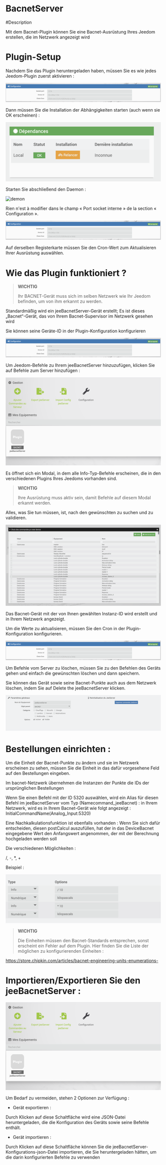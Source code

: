 # BacnetServer

#Description

Mit dem Bacnet-Plugin können Sie eine Bacnet-Ausrüstung Ihres Jeedom erstellen, die im Netzwerk angezeigt wird



# Plugin-Setup

Nachdem Sie das Plugin heruntergeladen haben, müssen Sie es wie jedes Jeedom-Plugin zuerst aktivieren :

![config](./images/BacnetServerConfig.png)

Dann müssen Sie die Installation der Abhängigkeiten starten (auch wenn sie OK erscheinen) :

![dependances](./images/BacnetServerDep.png)

Starten Sie abschließend den Daemon :

![demon](./images/BacneServerDemon.png)


Rien n'est à modifier dans le champ « Port socket interne » de la section « Configuration ».

![socket](./images/BacnetServerConfig.png)


Auf derselben Registerkarte müssen Sie den Cron-Wert zum Aktualisieren Ihrer Ausrüstung auswählen.




# Wie das Plugin funktioniert ?




>**WICHTIG**
>
>Ihr BACNET-Gerät muss sich im selben Netzwerk wie Ihr Jeedom befinden, um von ihm erkannt zu werden.


Standardmäßig wird ein jeeBacnetServer-Gerät erstellt; Es ist dieses „Bacnet“-Gerät, das von Ihrem Bacnet-Supervisor im Netzwerk gesehen wird

Sie können seine Geräte-ID in der Plugin-Konfiguration konfigurieren

![menu](./images/BacnetServerConfig.png)


Um Jeedom-Befehle zu Ihrem jeeBacnetServer hinzuzufügen, klicken Sie auf Befehle zum Server hinzufügen :

![accueil](./images/BacnetServerAccueil.png)


Es öffnet sich ein Modal, in dem alle Info-Typ-Befehle erscheinen, die in den verschiedenen Plugins Ihres Jeedoms vorhanden sind.


>**WICHTIG**
>
>Ihre Ausrüstung muss aktiv sein, damit Befehle auf diesem Modal erkannt werden.



Alles, was Sie tun müssen, ist, nach den gewünschten zu suchen und zu validieren.


![accueil](./images/BacnetServerModale.png)


Das Bacnet-Gerät mit der von Ihnen gewählten Instanz-ID wird erstellt und in Ihrem Netzwerk angezeigt.


Um die Werte zu aktualisieren, müssen Sie den Cron in der Plugin-Konfiguration konfigurieren.

![accueil](./images/BacnetServerConfig.png)



Um Befehle vom Server zu löschen, müssen Sie zu den Befehlen des Geräts gehen und einfach die gewünschten löschen und dann speichern.




Sie können das Gerät sowie seine Bacnet-Punkte auch aus dem Netzwerk löschen, indem Sie auf Delete the jeeBacnetServer klicken.


![accueil](./images/BacnetServerReinit.png)




# Bestellungen einrichten :


Um die Einheit der Bacnet-Punkte zu ändern und sie im Netzwerk erscheinen zu sehen, müssen Sie die Einheit in das dafür vorgesehene Feld auf den Bestellungen eingeben.

Im bacnet-Netzwerk übernehmen die Instanzen der Punkte die IDs der ursprünglichen Bestellungen

Wenn Sie einen Befehl mit der ID 5320 auswählen, wird ein Alias für diesen Befehl im jeeBacnetServer vom Typ (Namecommand_jeeBacnet) : 
in Ihrem Netzwerk, wird es in Ihrem Bacnet-Gerät wie folgt angezeigt : InitialCommandName(Analog_Input:5320)



Eine Nachkalkulationsfunktion ist ebenfalls vorhanden : 
Wenn Sie sich dafür entscheiden, diesen postCalcul auszufüllen, hat der in das DeviceBacnet eingegebene Wert den Anfangswert angenommen, der mit der Berechnung hochgeladen werden soll 

Die verschiedenen Möglichkeiten : 

/, -, *, +

Beispiel :

![accueil](./images/BacnetServerPostCalcul.png)





>**WICHTIG**
>
>Die Einheiten müssen den Bacnet-Standards entsprechen, sonst erscheint ein Fehler auf dem Plugin.
Hier finden Sie die Liste der möglichen zu konfigurierenden Einheiten :

https://store.chipkin.com/articles/bacnet-engineering-units-enumerations-




# Importieren/Exportieren Sie den jeeBacnetServer :


![accueil](./images/BacnetServerAccueil.png)

Um Bedarf zu vermeiden, stehen 2 Optionen zur Verfügung : 


- Gerät exportieren :

Durch Klicken auf diese Schaltfläche wird eine JSON-Datei heruntergeladen, die die Konfiguration des Geräts sowie seine Befehle enthält.


- Gerät importieren :

Durch Klicken auf diese Schaltfläche können Sie die jeeBacnetServer-Konfigurations-json-Datei importieren, die Sie heruntergeladen hätten, um die darin konfigurierten Befehle zu verwenden